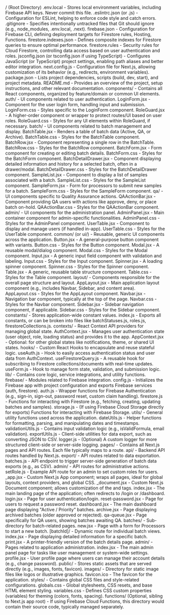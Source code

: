 / (Root Directory)
.env.local - Stores local environment variables, including Firebase API keys. Never commit this file.
.eslintrc.json (or .js) - Configuration for ESLint, helping to enforce code style and catch errors.
.gitignore - Specifies intentionally untracked files that Git should ignore (e.g., node_modules, .env.local, .next).
firebase.json - Configuration for Firebase CLI, defining deployment targets for Firestore rules, Hosting, Functions.
firestore.indexes.json - Defines composite indexes for Firestore queries to ensure optimal performance.
firestore.rules - Security rules for Cloud Firestore, controlling data access based on user authentication and roles.
jsconfig.json (or tsconfig.json if using TypeScript) - Configures JavaScript (or TypeScript) project settings, enabling path aliases and better editor integration.
next.config.js - Configuration file for Next.js, allowing customization of its behavior (e.g., redirects, environment variables).
package.json - Lists project dependencies, scripts (build, dev, start), and project metadata.
README.md - Provides an overview of the project, setup instructions, and other relevant documentation.
components/ - Contains all React components, organized by feature/domain or common UI elements.
auth/ - UI components related to user authentication.
LoginForm.jsx - Component for the user login form, handling input and submission.
LoginForm.css - Styles specific to the LoginForm component.
RoleGuard.jsx - A higher-order component or wrapper to protect routes/UI based on user roles.
RoleGuard.css - Styles for any UI elements within RoleGuard, if necessary.
batch/ - UI components related to batch management and display.
BatchTable.jsx - Renders a table of batch data (Active, QA, or Archive).
BatchTable.css - Styles for the BatchTable component.
BatchRow.jsx - Component representing a single row in the BatchTable.
BatchRow.css - Styles for the BatchRow component.
BatchForm.jsx - Form component for creating or editing batch details.
BatchForm.css - Styles for the BatchForm component.
BatchDetailDrawer.jsx - Component displaying detailed information and history for a selected batch, often in a drawer/modal.
BatchDetailDrawer.css - Styles for the BatchDetailDrawer component.
SampleList.jsx - Component to display a list of samples associated with a batch.
SampleList.css - Styles for the SampleList component.
SampleForm.jsx - Form for processors to submit new samples for a batch.
SampleForm.css - Styles for the SampleForm component.
qa/ - UI components specific to Quality Assurance actions.
QAActionBar.jsx - Component providing QA users with actions like approve, deny, or place batch on-hold.
QAActionBar.css - Styles for the QAActionBar component.
admin/ - UI components for the administration panel.
AdminPanel.jsx - Main container component for admin-specific functionalities.
AdminPanel.css - Styles for the AdminPanel component.
UserTable.jsx - Component to display and manage users (if handled in-app).
UserTable.css - Styles for the UserTable component.
common/ (or ui/) - Reusable, generic UI components across the application.
Button.jsx - A general-purpose button component with variants.
Button.css - Styles for the Button component.
Modal.jsx - A reusable modal/dialog component.
Modal.css - Styles for the Modal component.
Input.jsx - A generic input field component with validation and labeling.
Input.css - Styles for the Input component.
Spinner.jsx - A loading spinner component.
Spinner.css - Styles for the Spinner component.
Table.jsx - A generic, reusable table structure component.
Table.css - Styles for the Table component.
layout/ - Components responsible for the overall page structure and layout.
AppLayout.jsx - Main application layout component (e.g., includes Navbar, Sidebar, and content area).
AppLayout.css - Styles for the AppLayout component.
Navbar.jsx - Navigation bar component, typically at the top of the page.
Navbar.css - Styles for the Navbar component.
Sidebar.jsx - Sidebar navigation component, if applicable.
Sidebar.css - Styles for the Sidebar component.
constants/ - Stores application-wide constant values.
index.js - Exports all constants, or can be broken into files like batchStatuses.js, roles.js, firestoreCollections.js.
contexts/ - React Context API providers for managing global state.
AuthContext.jsx - Manages user authentication state (user object, role, loading status) and provides it to the app.
AppContext.jsx - Optional: for other global states like notifications, theme, or shared UI states.
hooks/ - Custom React Hooks to encapsulate and reuse stateful logic.
useAuth.js - Hook to easily access authentication status and user data from AuthContext.
useFirestoreQuery.js - A reusable hook for subscribing to Firestore collections/documents with real-time updates.
useForm.js - Hook to manage form state, validation, and submission logic.
lib/ - Contains core logic, service integrations, and utility functions.
firebase/ - Modules related to Firebase integration.
config.js - Initializes the Firebase app with project configuration and exports Firebase services (auth, firestore).
auth.js - Wrapper functions for Firebase Authentication (e.g., sign-in, sign-out, password reset, custom claim handling).
firestore.js - Functions for interacting with Firestore (e.g., fetching, creating, updating batches and samples).
storage.js - (If using Firebase Cloud Storage directly for exports) Functions for interacting with Firebase Storage.
utils/ - General utility functions used across the application.
dateUtils.js - Helper functions for formatting, parsing, and manipulating dates and timestamps.
validationUtils.js - Contains input validation logic (e.g., isValidFormula, email validation).
exportUtils.js - Client-side utilities for data export, such as converting JSON to CSV.
logger.js - (Optional) A custom logger for more structured client-side or server-side logging.
pages/ - Contains all Next.js pages and API routes. Each file typically maps to a route.
api/ - Backend API routes handled by Next.js.
export/ - API routes related to data exportation.
batches.js - API endpoint to trigger server-side generation of batch data exports (e.g., as CSV).
admin/ - API routes for administrative actions.
setRole.js - Example API route for an admin to set custom roles for users.
_app.jsx - Custom Next.js App component; wraps all pages, ideal for global layouts, context providers, and global CSS.
_document.jsx - Custom Next.js Document component; allows customization of the <html> and <body> tags.
index.jsx - The main landing page of the application; often redirects to /login or /dashboard.
login.jsx - Page for user authentication/login.
reset-password.jsx - Page for users to request a password reset.
dashboard.jsx - The main dashboard page displaying "Active / Priority" batches.
archive.jsx - Page displaying archived batches (older approved or rejected).
qa-queue.jsx - Page specifically for QA users, showing batches awaiting QA.
batches/ - Sub-directory for batch-related pages.
new.jsx - Page with a form for Processors to start a new batch.
[batchId]/ - Dynamic route for individual batch views.
index.jsx - Page displaying detailed information for a specific batch.
print.jsx - A printer-friendly version of the batch details page.
admin/ - Pages related to application administration.
index.jsx - The main admin panel page for tasks like user management or system-wide settings.
profile.jsx - User profile page where users can manage their account details (e.g., change password).
public/ - Stores static assets that are served directly (e.g., images, fonts, favicon).
images/ - Directory for static image files like logos or illustrative graphics.
favicon.ico - The favicon for the application.
styles/ - Contains global CSS files and style-related configurations.
globals.css - Global stylesheets, CSS resets, and base HTML element styling.
variables.css - Defines CSS custom properties (variables) for theming (colors, fonts, spacing).
functions/ (Optional, sibling to Next.js app root) - If using Firebase Cloud Functions, this directory would contain their source code, typically managed separately.
